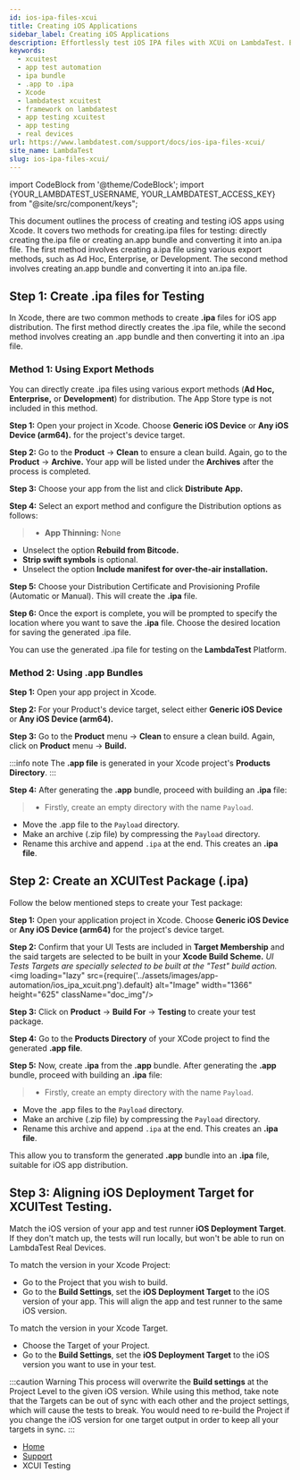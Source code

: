 ```yaml
---
id: ios-ipa-files-xcui
title: Creating iOS Applications
sidebar_label: Creating iOS Applications
description: Effortlessly test iOS IPA files with XCUi on LambdaTest. Ensure your apps run smoothly on all iOS devices with comprehensive testing support.
keywords:
  - xcuitest
  - app test automation
  - ipa bundle
  - .app to .ipa
  - Xcode
  - lambdatest xcuitest
  - framework on lambdatest
  - app testing xcuitest
  - app testing
  - real devices
url: https://www.lambdatest.com/support/docs/ios-ipa-files-xcui/
site_name: LambdaTest
slug: ios-ipa-files-xcui/
---
```


import CodeBlock from '@theme/CodeBlock';
import {YOUR_LAMBDATEST_USERNAME, YOUR_LAMBDATEST_ACCESS_KEY} from "@site/src/component/keys";

<script type="application/ld+json"
      dangerouslySetInnerHTML={{ __html: JSON.stringify({
       "@context": "https://schema.org",
        "@type": "BreadcrumbList",
        "itemListElement": [{
          "@type": "ListItem",
          "position": 1,
          "name": "Home",
          "item": "https://www.lambdatest.com"
        },{
          "@type": "ListItem",
          "position": 2,
          "name": "Support",
          "item": "https://www.lambdatest.com/support/docs/"
        },{
          "@type": "ListItem",
          "position": 3,
          "name": "Creating iOS apps",
          "item": "https://www.lambdatest.com/support/docs/ios-ipa-files-xcui/"
        }]
      })
    }}
></script>

This document outlines the process of creating and testing iOS apps using Xcode. It covers two methods for creating.ipa files for testing: directly creating the.ipa file or creating an.app bundle and converting it into an.ipa file. The first method involves creating a.ipa file using various export methods, such as Ad Hoc, Enterprise, or Development. The second method involves creating an.app bundle and converting it into an.ipa file.

## Step 1: Create .ipa files for Testing

In Xcode, there are two common methods to create **.ipa** files for iOS app distribution. The first method directly creates the .ipa file, while the second method involves creating an .app bundle and then converting it into an .ipa file.

### Method 1: Using Export Methods

You can directly create .ipa files using various export methods (**Ad Hoc, Enterprise,** or **Development**) for distribution. The App Store type is not included in this method.

**Step 1:** Open your project in Xcode. Choose **Generic iOS Device** or **Any iOS Device (arm64).** for the project's device target.

**Step 2:** Go to the **Product** -> **Clean** to ensure a clean build. Again, go to the **Product** -> **Archive.** Your app will be listed under the **Archives** after the process is completed.

**Step 3:** Choose your app from the list and click **Distribute App.**

**Step 4:** Select an export method and configure the Distribution options as follows:
  >   - **App Thinning:** None
   - Unselect the option **Rebuild from Bitcode.**
   - **Strip swift symbols** is optional.
   - Unselect the option **Include manifest for over-the-air installation.**

**Step 5:** Choose your Distribution Certificate and Provisioning Profile (Automatic or Manual). This will create the **.ipa** file.

**Step 6:** Once the export is complete, you will be prompted to specify the location where you want to save the **.ipa** file. Choose the desired location for saving the generated .ipa file.

You can use the generated .ipa file for testing on the **LambdaTest** Platform.

### Method 2: Using .app Bundles

**Step 1:** Open your app project in Xcode.

**Step 2:** For your Product's device target, select either **Generic iOS Device** or **Any iOS Device (arm64).**

**Step 3:** Go to the **Product** menu -> **Clean** to ensure a clean build. Again, click on **Product** menu -> **Build.**

:::info note
The **.app file** is generated in your Xcode project's **Products Directory**.
:::

**Step 4:** After generating the **.app** bundle, proceed with building an **.ipa** file:

> - Firstly, create an empty directory with the name `Payload`.
- Move the .app file to the `Payload` directory.
- Make an archive (.zip file) by compressing the `Payload` directory.
- Rename this archive and append `.ipa` at the end. This creates an **.ipa file**.

## Step 2: Create an XCUITest Package (.ipa)

Follow the below mentioned steps to create your Test package:

**Step 1:** Open your application project in Xcode. Choose **Generic iOS Device** or **Any iOS Device (arm64)** for the project's device target.

**Step 2:** Confirm that your UI Tests are included in **Target Membership** and the said targets are selected to be built in your **Xcode Build Scheme.** _UI Tests Targets are specially selected to be built at the "Test" build action._
<img loading="lazy" src={require('../assets/images/app-automation/ios_ipa_xcuit.png').default} alt="Image" width="1366" height="625" className="doc_img"/>

**Step 3:** Click on **Product** -> **Build For** -> **Testing** to create your test package.

**Step 4:** Go to the **Products Directory** of your XCode project to find the generated **.app file**.

**Step 5:** Now, create **.ipa** from the **.app** bundle. After generating the **.app** bundle, proceed with building an **.ipa** file:

> - Firstly, create an empty directory with the name `Payload`.
- Move the .app files to the `Payload` directory.
- Make an archive (.zip file) by compressing the `Payload` directory.
- Rename this archive and append `.ipa` at the end. This creates an **.ipa file**.

This allow you to transform the generated **.app** bundle into an **.ipa** file, suitable for iOS app distribution.

## Step 3: Aligning iOS Deployment Target for XCUITest Testing.

Match the iOS version of your app and test runner **iOS Deployment Target**. If they don't match up, the tests will run locally, but won't be able to run on LambdaTest Real Devices.

To match the version in your Xcode Project: 

- Go to the Project that you wish to build.
- Go to the **Build Settings**, set the **iOS Deployment Target** to the iOS version of your app. This will align the app and test runner to the same iOS version.

To match the version in your Xcode Target.

- Choose the Target of your Project.
- Go to the **Build Settings**, set the **iOS Deployment Target** to the iOS version you want to use in your test.

:::caution Warning
This process will overwrite the **Build settings** at the Project Level to the given iOS version. While using this method, take note that the Targets can be out of sync with each other and the project settings, which will cause the tests to break. You would need to re-build the Project if you change the iOS version for one target output in order to keep all your targets in sync.
:::

<nav aria-label="breadcrumbs">
  <ul className="breadcrumbs">
    <li className="breadcrumbs__item">
      <a className="breadcrumbs__link" target="_self" href="https://www.lambdatest.com">
        Home
      </a>
    </li>
    <li className="breadcrumbs__item">
      <a className="breadcrumbs__link" target="_self" href="https://www.lambdatest.com/support/docs/">
        Support
      </a>
    </li>
    <li className="breadcrumbs__item breadcrumbs__item--active">
      <span className="breadcrumbs__link">
      XCUI Testing
      </span>
    </li>
  </ul>
</nav>